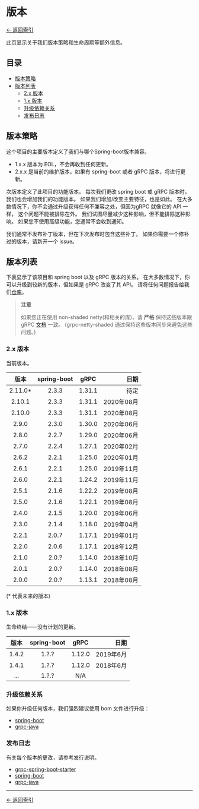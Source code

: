 # 版本

[<- 返回索引](index.md)

此页显示关于我们版本策略和生命周期等额外信息。

## 目录 <!-- omit in toc -->

- [版本策略](#versioning-policy)
- [版本列表](#version-table)
  - [2.x 版本](#version-2x)
  - [1.x 版本](#version-1x)
  - [升级依赖关系](#upgrading-dependencies)
  - [发布日志](#release-notes)

## 版本策略

这个项目的主要版本定义了我们与哪个Spring-boot版本兼容。

- 1.x.x  版本为 EOL，不会再收到任何更新。
- 2.x.x 是当前的维护版本，如果有 spring-boot 或者 gRPC 版本，将进行更新。

次版本定义了此项目的功能版本。 每次我们更改 spring boot 或 gRPC 版本时，我们也会增加我们的功能版本。 如果我们增加/改变主要特征，也是如此。 在大多数情况下，你不会通过升级获得任何不兼容之处，但因为gRPC 就像它的 API 一样， 这个问题不能被排除在外。 我们试图尽量减少这种影响，但不能排除这种影响。 如果您不使用高级功能，您通常不会收到通知。

我们通常不发布补丁版本，但在下次发布时包含这些补丁。 如果你需要一个修补过的版本，请新开一个 issue。

## 版本列表

下表显示了该项目和 spring boot 以及 gRPC 版本的关系。 在大多数情况下，你可以升级到较新的版本，但如果是 gRPC 改变了其 API。 请将任何问题报告给我们[仓库](https://github.com/yidongnan/grpc-spring-boot-starter/issues)。

> **注意**
>
> 如果您正在使用 non-shaded netty(和相关的库)，请 **严格** 保持这些版本跟 gRPC [文档](https://github.com/grpc/grpc-java/blob/master/SECURITY.md#netty) 一致。 (grpc-netty-shaded 通过保持这些版本同步来避免这些问题。)

### 2.x 版本

当前版本。

|   版本    | spring-boot |  gRPC  |       日期  |
|:---------:|:-----------:|:------:| ----------:|
|   2.11.0* |    2.3.3    | 1.31.1 |     待定    |
|   2.10.1  |    2.3.3    | 1.31.1 |  2020年08月 |
|   2.10.0  |    2.3.3    | 1.31.1 |  2020年08月 |
|   2.9.0   |    2.3.0    | 1.30.0 |  2020年06月 |
|   2.8.0   |    2.2.7    | 1.29.0 |  2020年06月 |
|   2.7.0   |    2.2.4    | 1.27.1 |  2020年02月 |
|   2.6.2   |    2.2.1    | 1.25.0 |  2020年01月 |
|   2.6.1   |    2.2.1    | 1.25.0 |  2019年11月 |
|   2.6.0   |    2.2.1    | 1.24.2 |  2019年11月 |
|   2.5.1   |    2.1.6    | 1.22.2 |  2019年08月 |
|   2.5.0   |    2.1.6    | 1.22.1 |  2019年08月 |
|   2.4.0   |    2.1.5    | 1.20.0 |  2019年06月 |
|   2.3.0   |    2.1.4    | 1.18.0 |  2019年04月 |
|   2.2.1   |    2.0.7    | 1.17.1 |  2019年01月 |
|   2.2.0   |    2.0.6    | 1.17.1 |  2018年12月 |
|   2.1.0   |    2.0.?    | 1.14.0 |  2018年10月 |
|   2.0.1   |    2.0.?    | 1.14.0 |  2018年08月 |
|   2.0.0   |    2.0.?    | 1.13.1 |  2018年08月 |

(* 代表未来的版本)

### 1.x 版本

生命终结——没有计划的更新。

|  版本   | spring-boot |  gRPC  |      日期 |
|:-----:|:-----------:|:------:| -------:|
| 1.4.2 |    1.?.?    | 1.12.0 | 2019年6月 |
| 1.4.1 |    1.?.?    | 1.12.0 | 2018年6月 |
|  ...  |    1.?.?    |  N/A   |         |

### 升级依赖关系

如果你升级任何版本，我们强烈建议使用 bom 文件进行升级：

- [spring-boot](https://mvnrepository.com/artifact/org.springframework.boot/spring-boot-starter-parent)
- [grpc-java](https://mvnrepository.com/artifact/io.grpc/grpc-bom)

### 发布日志

有关每个版本的更改，请参考发行说明。

- [grpc-spring-boot-starter](https://github.com/yidongnan/grpc-spring-boot-starter/releases)
- [spring-boot](https://github.com/spring-projects/spring-boot/releases)
- [grpc-java](https://github.com/grpc/grpc-java/releases)

----------

[<- 返回索引](index.md)
